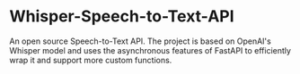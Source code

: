 # Whisper-Speech-to-Text-API
An open source Speech-to-Text API. The project is based on OpenAI's Whisper model and uses the asynchronous features of FastAPI to efficiently wrap it and support more custom functions.
